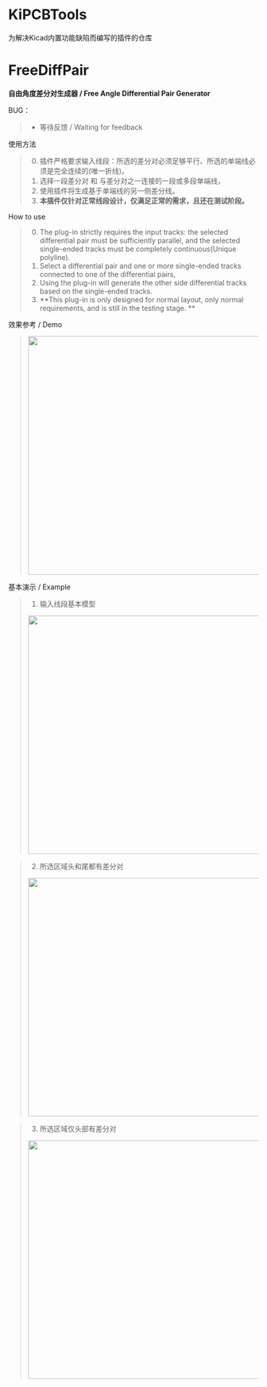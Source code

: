 # KiPCBTools
为解决Kicad内置功能缺陷而编写的插件的仓库

# FreeDiffPair 
**自由角度差分对生成器  /  Free Angle Differential Pair Generator**

BUG：
> - 等待反馈 / Waiting for feedback

使用方法
> 0. 插件严格要求输入线段：所选的差分对必须足够平行、所选的单端线必须是完全连续的(唯一折线)。
> 1. 选择一段差分对 和 与差分对之一连接的一段或多段单端线，
> 2. 使用插件将生成基于单端线的另一侧差分线。
> 3. **本插件仅针对正常线段设计，仅满足正常的需求，且还在测试阶段。**

How to use
> 0. The plug-in strictly requires the input tracks: the selected differential pair must be sufficiently parallel, and the selected single-ended tracks must be completely continuous(Unique polyline).
> 1. Select a differential pair and one or more single-ended tracks connected to one of the differential pairs,
> 2. Using the plug-in will generate the other side differential tracks based on the single-ended tracks.
> 3. **This plug-in is only designed for normal layout, only normal requirements, and is still in the testing stage. **

效果参考 / Demo
> <img src="https://github.com/user-attachments/assets/4a24ec38-2c23-4e1e-98a1-fdd1b098aaf4" width="480px">  

基本演示 / Example
> 1. 输入线段基本模型  
> 	<img src="https://github.com/user-attachments/assets/61a57215-92d1-4079-9f92-c1afc8e45930" width="480px">

> 2. 所选区域头和尾都有差分对  
> 	<img src="https://github.com/user-attachments/assets/9d40940b-b2c4-40a0-bb3a-05e4a244b43f" width="480px">

> 3. 所选区域仅头部有差分对  
> 	<img src="https://github.com/user-attachments/assets/8ae0bc44-3d5b-4bde-a8d1-9847c4459814" width="480px">   
